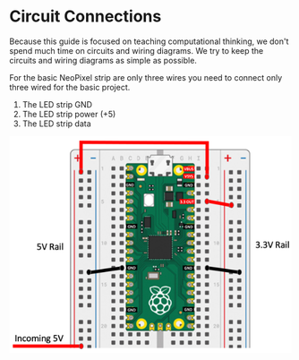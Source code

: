 # Circuit Connections

Because this guide is focused on teaching computational thinking, we don't spend much time on circuits and wiring diagrams.  We try to keep the circuits and wiring diagrams as simple as possible.

For the basic NeoPixel strip are only three wires you need to connect only three wired for the basic project.

1. The LED strip GND 
2. The LED strip power (+5)
3. The LED strip data


![](../img/pico-on-breadboard-annotated.png)